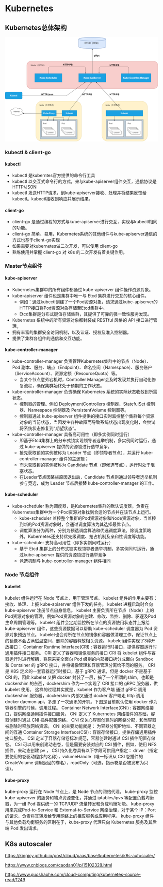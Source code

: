 # Kubernetes

## Kubernetes总体架构

![k8s-overall-architecture.png](./k8s-overall-architecture.png)

### kubectl & client-go 

#### kubectl

- kubectl 是kuberntes官方提供的命令行工具
- kubectl 以交互式命令行的方式，来与kube-apiserver组件交互，通信协议是 HTTP/JSON
- kubectl 发送HTTP请求，到kube-apiserver接收、处理并将结果反馈给kubectl。kubectl接收到响应并展示结果。

#### client-go

- client-go 是通过编程的方式与kube-apiserver进行交互，实现与kubectl相同的功能。
- client-go 简单、易用，Kubernetes系统的其他组件与kube-apiserver通信的方式也基于client-go实现
- 如果需要对kubernetes做二次开发，可以使用 client-go
- 熟练使用并掌握 client-go 对 k8s 的二次开发有着关键作用。

### Master节点组件

#### kube-apiserver

- Kubernetes集群中的所有组件都通过 kube-apiserver 组件操作资源对象。
- kube-apiserver 组件也是集群中唯一与 Etcd 集群进行交互的核心组件。
    - 例如：通过kubectl创建了一个Pod资源对象，请求通过kube-apiserver的HTTP接口将Pod资源对象存储至Etcd集群中。
    - Etcd集群是分布式键值存储集群，其提供了可靠的强一致性服务发现。
- Kubernetes 系统中的所有资源对象都封装成 RESTful 风格的 API 接口进行管理。
- 拥有丰富的集群安全访问机制，以及认证、授权及准入控制器。
- 提供了集群各组件的通信和交互功能。

#### kube-controller-manager

- kube-controller-manager 负责管理Kubernetes集群中的节点（Node）、Pod 副本、服务、端点（Endpoint）、命名空间（Namespace）、服务账户（ServiceAccount）、资源定额（ResourceQuota）等。
    - 当某个节点意外宕机时，Controller Manager会及时发现并执行自动化修复流程，确保集群始终处于预期的工作状态。
- kube-controller-manager 负责确保 Kubernetes 系统的实际状态收敛到所需状态。
    - 控制器的管理。例如 DeploymentControllers 控制器、StatefulSet 控制器、Namespace 控制器及 PersistentVolume 控制器等。
    - 控制器通过 kube-apiserver 组件提供的接口实时监控整个集群每个资源对象的当前状态，当因发生各种故障而导致系统状态出现变化时，会尝试将系统状态修复到“期望状态”。
- kube-controller-manager 具备高可用性（即多实例同时运行）
    - 即基于Etcd集群上的分布式锁实现领导者选举机制，多实例同时运行，通过 kube-apiserver 提供的资源锁进行选举竞争。
    - 抢先获取锁的实例被称为 Leader 节点（即领导者节点），并运行 kube-controller-manager 组件的主逻辑；
    - 而未获取锁的实例被称为 Candidate 节点（即候选节点），运行时处于阻塞状态。
    - 在Leader节点因某些原因退出后，Candidate 节点则通过领导者选举机制参与竞选，成为 Leader 节点后接替 kube-controller-manager 的工作。

#### kube-scheduler

- kube-scheduler 称为调度器，是Kubernetes集群的默认调度器。负责在Kubernetes集群中为一个Pod资源对象找到合适的节点并在该节点上运行。
    - kube-scheduler 监控整个集群的Pod资源对象和Node资源对象，当监控到新的Pod资源对象时，会通过调度算法为其选择最优节点。
    - 调度算法分为两种，分别为预选调度算法和优选调度算法。除调度策略外，Kubernetes还支持优先级调度、抢占机制及亲和性调度等功能。
- kube-scheduler 支持高可用性（即多实例同时运行）
    - 基于 Etcd 集群上的分布式锁实现领导者选举机制，多实例同时运行，通过kube-apiserver 提供的资源锁进行选举竞争
    - 竞选机制与 kube-controller-manager 组件相同

### Node 节点组件

#### kubelet

kubelet 组件运行在 Node 节点上，用于管理节点。
kubelet 组件的作用主要有：
接收、处理、上报 kube-apiserver 组件下发的任务。
kubelet 进程启动时会向 kube-apiserver 注册节点自身信息。
kubelet 主要负责所在节点（Node）上的Pod资源对象的管理，例如Pod资源对象的创建、修改、监控、删除、驱逐及Pod生命周期管理等。
kubelet 组件会定期监控所在节点的资源使用状态并上报给 kube-apiserver 组件，这些资源数据可以帮助 kube-scheduler 调度器为 Pod 资源对象预选节点。
kubelet也会对所在节点的镜像和容器做清理工作，保证节点上的镜像不会占满磁盘空间、删除的容器释放相关资源。
kubelet组件实现了3种开放接口：
Container Runtime Interface(CRI) : 容器运行时接口，提供容器运行时通用插件接口服务。
CRI 定义了容器和镜像服务的接口
CRI 将 kubelet 组件与容器运行时进行解耦，将原来完全面向 Pod 级别的内部接口拆分成面向 Sandbox 和 Container 的 gRPC 接口，并将镜像管理和容器管理分离给不同的服务。
CRI 是 K8S 定义的一套容器运行时接口，基于 gRPC 通讯，但是 docker 不是基于 CRI 的，因此 kubelet 又把 docker 封装了一层，搞了一个所谓的shim，也即是 dockershim 的东西，dockershim 作为一个实现了 CRI  接口的 gRPC 服务器，供 kubelet 使用。
这样的过程其实就是，kubelet 作为客户端 通过 gRPC 调用 dockershim 服务器，dockershim 内部又通过 docker 客户端走 http 调用 docker daemon api，多走了一次通讯的开销。下图是目前默认使用 docker 作为容器引擎的时候，调用过程。
Container Network Interface(CNI) : 容器网络接口，提供网络通用插件接口服务。
CNI 定义了 Kubernetes 网络插件的基础，容器创建时通过 CNI 插件配置网络。
CNI 仅关心容器创建时的网络分配，和当容器被删除时释放网络资源。
CNI 的主要功能就是： 为容器分配IP地址、不同容器之间的互通
Container Storage Interface(CSI) : 容器存储接口，提供存储通用插件接口服务。
CSI 定义了容器存储卷标准规范，容器创建时通过 CSI 插件配置存储卷。
CSI 可以用来创建动态卷，但是需要安装对应的 CSI 插件，例如，使用 NFS 插件，来动态创建 pv ，
CSI 持久化卷具有以下字段可供用户指定： driver（指定要使用的卷驱动程序的名称），volumeHandle（唯一标识从 CSI 卷插件的 CreateVolume 调用返回的卷名），readOnly（可选，指示卷是否被发布为只读）。

#### kube-proxy

kube-proxy 运行在 Node 节点上，是 Node 节点的网络代理。
kube-proxy 监控 kube-apiserver 的服务和端点资源变化，并通过 iptables/ipvs 等配置负载均衡器，为一组 Pod 提供统一的 TCP/UDP 流量转发和负载均衡功能。
kube-proxy 用来完成Pod-to-Service 和 External-to-Service 网络治理，对于某个 IP：Port 的请求，负责将其转发给专用网络上的相应服务或应用程序。
kube-proxy 组件与其他负载均衡服务的区别在于，kube-proxy 代理只向 Kubernetes 服务及其后端 Pod 发出请求。

## K8s autoscaler

https://kingjcy.github.io/post/cloud/paas/base/kubernetes/k8s-autoscaler/

https://www.cnblogs.com/caodan01/p/15102328.html

https://www.guoshaohe.com/cloud-computing/kubernetes-source-read/1249